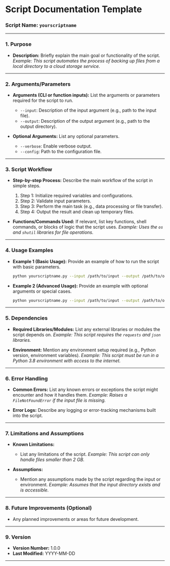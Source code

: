# **Script Documentation Template**

### **Script Name:** `yourscriptname`

---

### **1. Purpose**

- **Description:**
  Briefly explain the main goal or functionality of the script.
  _Example: This script automates the process of backing up files from a local directory to a cloud storage service._

---

### **2. Arguments/Parameters**

- **Arguments (CLI or function inputs):**
  List the arguments or parameters required for the script to run.

  - `--input`: Description of the input argument (e.g., path to the input file).
  - `--output`: Description of the output argument (e.g., path to the output directory).

- **Optional Arguments:**
  List any optional parameters.
  - `--verbose`: Enable verbose output.
  - `--config`: Path to the configuration file.

---

### **3. Script Workflow**

- **Step-by-step Process:**
  Describe the main workflow of the script in simple steps.

  1. Step 1: Initialize required variables and configurations.
  2. Step 2: Validate input parameters.
  3. Step 3: Perform the main task (e.g., data processing or file transfer).
  4. Step 4: Output the result and clean up temporary files.

- **Functions/Commands Used:**
  If relevant, list key functions, shell commands, or blocks of logic that the script uses.
  _Example: Uses the `os` and `shutil` libraries for file operations._

---

### **4. Usage Examples**

- **Example 1 (Basic Usage):**
  Provide an example of how to run the script with basic parameters.

  ```bash
  python yourscriptname.py --input /path/to/input --output /path/to/output
  ```

- **Example 2 (Advanced Usage):**
  Provide an example with optional arguments or special cases.

  ```bash
  python yourscriptname.py --input /path/to/input --output /path/to/output --config /path/to/config.json --verbose
  ```

---

### **5. Dependencies**

- **Required Libraries/Modules:**
  List any external libraries or modules the script depends on.
  _Example: This script requires the `requests` and `json` libraries._

- **Environment:**
  Mention any environment setup required (e.g., Python version, environment variables).
  _Example: This script must be run in a Python 3.8 environment with access to the internet._

---

### **6. Error Handling**

- **Common Errors:**
  List any known errors or exceptions the script might encounter and how it handles them.
  _Example: Raises a `FileNotFoundError` if the input file is missing._

- **Error Logs:**
  Describe any logging or error-tracking mechanisms built into the script.

---

### **7. Limitations and Assumptions**

- **Known Limitations:**

  - List any limitations of the script.
    _Example: This script can only handle files smaller than 2 GB._

- **Assumptions:**
  - Mention any assumptions made by the script regarding the input or environment.
    _Example: Assumes that the input directory exists and is accessible._

---

### **8. Future Improvements (Optional)**

- Any planned improvements or areas for future development.

---

### **9. Version**

- **Version Number:** 1.0.0
- **Last Modified:** YYYY-MM-DD

---
